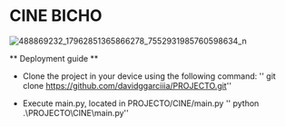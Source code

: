 # CINE BICHO

![488869232_17962851365866278_7552931985760598634_n](https://github.com/user-attachments/assets/7f4a8038-8789-4159-9fbc-08586f03a8ef)

** Deployment guide **
- Clone the project in your device using the following command:
  '' git clone https://github.com/davidggarciiia/PROJECTO.git''

- Execute main.py, located in PROJECTO/CINE/main.py
  '' python .\PROJECTO\CINE\main.py''
